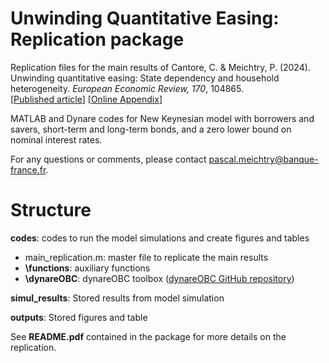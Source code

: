 # Unwinding Quantitative Easing: Replication package

Replication files for the main results of Cantore, C. & Meichtry, P. (2024). Unwinding quantitative easing: State dependency and household heterogeneity. _European Economic Review, 170_, 104865.\
[[Published article](https://www.sciencedirect.com/science/article/abs/pii/S0014292124001946)]  [[Online Appendix](https://pmeichtry.github.io/Papers/UnwindingQE_CantoreMeichtry_OnlineAppendix.pdf)]

MATLAB and Dynare codes for New Keynesian model with borrowers and savers, short-term and long-term bonds, and a zero lower bound on nominal interest rates.

For any questions or comments, please contact pascal.meichtry@banque-france.fr.

# Structure
**codes**: codes to run the model simulations and create figures and tables
* main_replication.m: master file to replicate the main results
* **\functions**: auxiliary functions
* **\dynareOBC**: dynareOBC toolbox ([dynareOBC GitHub repository](https://github.com/tholden/dynareOBC/releases))

**simul_results**: Stored results from model simulation

**outputs**: Stored figures and table


See **README.pdf** contained in the package for more details on the replication.
